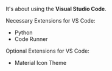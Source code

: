 It's about using the **Visual Studio Code**.

Necessary Extensions for VS Code:
- Python
- Code Runner

Optional Extensions for VS Code:
- Material Icon Theme
